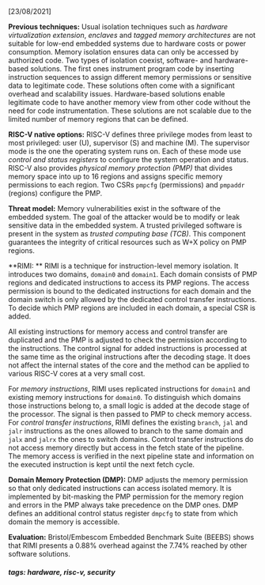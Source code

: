 <!-- Please prefix the notes with the date as in [22/12/2020] -->

[23/08/2021]

**Previous techniques:** Usual isolation techniques such as *hardware virtualization extension*, *enclaves* and *tagged memory architectures* are not suitable for low-end embedded systems due to hardware costs or power consumption. Memory isolation ensures data can only be accessed by authorized code. Two types of isolation coexist, software- and hardware-based solutions. The first ones instrument program code by inserting instruction sequences to assign different memory permissions or sensitive data to legitimate code. These solutions often come with a significant overhead and scalability issues. Hardware-based solutions enable legitimate code to have another memory view from other code without the need for code instrumentation. These solutions are not scalable due to the limited number of memory regions that can be defined.

**RISC-V native options:** RISC-V defines three privilege modes from least to most privileged: user (U), supervisor (S) and machine (M). The supervisor mode is the one the operating system runs on. Each of these mode use *control and status registers* to configure the system operation and status. RISC-V also provides *physical memory protection (PMP)* that divides memory space into up to 16 regions and assigns specific memory permissions to each region. Two CSRs `pmpcfg` (permissions) and `pmpaddr` (regions) configure the PMP.

**Threat model:** Memory vulnerabilities exist in the software of the embedded system. The goal of the attacker would be to modify or leak sensitive data in the embedded system. A trusted privileged software is present in the system as *trusted computing base (TCB)*. This component guarantees the integrity of critical resources such as W+X policy on PMP regions.

**RIMI: ** RIMI is a technique for instruction-level memory isolation. It introduces two domains, `domain0` and `domain1`. Each domain consists of PMP regions and dedicated instructions to access its PMP regions. The access permission is bound to the dedicated instructions for each domain and the domain switch is only allowed by the dedicated control transfer instructions. To decide which PMP regions are included in each domain, a special CSR is added.

All existing instructions for memory access and control transfer are duplicated and the PMP is adjusted to check the permission according to the instructions. The control signal for added instructions is processed at the same time as the original instructions after the decoding stage. It does not affect the internal states of the core and the method can be applied to various RISC-V cores at a very small cost.

For *memory instructions*, RIMI uses replicated instructions for `domain1` and existing memory instructions for `domain0`. To distinguish which domains those instructions belong to, a small logic is added at the decode stage of the processor. The signal is then passed to PMP to check memory access. For *control transfer instructions*, RIMI defines the existing `branch`, `jal` and `jalr` instructions as the ones allowed to branch to the same domain and `jalx` and `jalrx` the ones to switch domains. Control transfer instructions do not access memory directly but access in the fetch state of the pipeline. The memory access is verified in the next pipeline state and information on the executed instruction is kept until the next fetch cycle.

**Domain Memory Protection (DMP):** DMP adjusts the memory permission so that only dedicated instructions can access isolated memory. It is implemented by bit-masking the PMP permission for the memory region and errors in the PMP always take precedence on the DMP ones. DMP defines an additional control status register `dmpcfg` to state from which domain the memory is accessible. 

**Evaluation:** Bristol/Embescom Embedded Benchmark Suite (BEEBS) shows that RIMI presents a 0.88% overhead against the 7.74% reached by other software solutions.

##### tags: hardware, risc-v, security